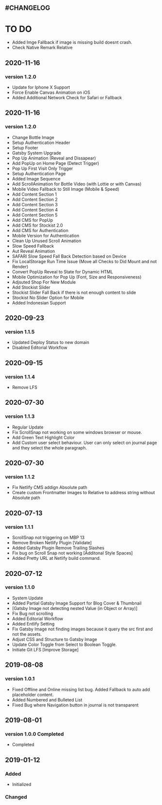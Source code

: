 ## #CHANGELOG

# TO DO
- Added Imge Fallback if image is missing build doesnt crash.
- Check Native Remark Relative


## 2020-11-16

### version 1.2.0

- Update for Iphone X Support
- Force Enable Canvas Animation on iOS
- Added Additional Network Check for Safari or Fallback

## 2020-11-16

### version 1.2.0

- Change Bottle Image
- Setup Authentication Header
- Setup Footer
- Gatsby System Upgrade
- Pop Up Animation (Reveal and Dissapear)
- Add PopUp on Home Page (Detect Trigger)
- Pop Up First Visit Only Trigger
- Setup Authentication Page
- Added Image Sequence
- Add ScrollAnimation for Bottle Video (with Lottie or with Canvas)
- Mobile Video Fallback to Still Image (Mobile & Speed)
- Add Content Section 1
- Add Content Section 2
- Add Content Section 3
- Add Content Section 4
- Add Content Section 5
- Add CMS for PopUp
- Add CMS for Stockist 2.0
- Add CMS for Authentication
- Mobile Version for Authentication
- Clean Up Unused Scroll Animation
- Slow Speed Fallback
- Aut Reveal Animation
- SAFARI Slow Speed Fall Back Detection based on Device
- Fix LocalStorage Run Time Issue (Move all Checks to Did Mount and not Render)
- Convert PopUp Reveal to State for Dynamic HTML
- Mobile Optimization for Pop Up (Font, Size and Responsiveness)
- Adjsuted Shop For New Module
- Add Stockist Slider
- Stockist Slider Fall Back if there is not enough content to slide
- Stockist No Slider Option for Mobile
- Added Indonesian Support

## 2020-09-23

### version 1.1.5

- Updated Deploy Status to new domain
- Disabled Editorial Workflow

## 2020-09-15

### version 1.1.4

- Remove LFS

## 2020-07-30

### version 1.1.3

- Regular Update
- Fix ScrollSnap not working on some windows browser or mouse.
- Add Green Text Highlight Color
- Add Custom user select behaviour. User can only select on journal page and they select the whole paragraph.

## 2020-07-30

### version 1.1.2

- Fix Netlify CMS addign Absolute path
- Create custom Frontmatter Images to Relative to address string without Absolute path

## 2020-07-13

### version 1.1.1

- ScrollSnap not triggering on MBP 13
- Remove Broken Netlify Plugin [Validate]
- Added Gatsby Plugin Remove Trailing Slashes
- Fix bug on Scroll Snap not working [Additonal Style Spaces]
- Added Pretty URL at Netlify build command.

## 2020-07-12

### version 1.1.0

- System Update
- Added Partial Gatsby Image Support for Blog Cover & Thumbnail
- [Gatsby Image not detecting nested Value (in Object or Array)]
- Fix Bug not scrolling
- Added Editorial Workflow
- Added Entlify Setting
- Fix Gatsby Image not finding images because it query the src first and not the assets.
- Adjust CSS and Structure to Gatsby Image
- Update Color Toggle from Select to Boolean Toggle.
- Initiate Git LFS [Improve Storage]

## 2019-08-08

### version 1.0.1

- Fixed Offline and Online missing list bug. Added Fallback to auto add placeholder content.
- Added Numbered and Bulleted List
- Fixed Bug where Navigation button in journal is not transparent

## 2019-08-01

### version 1.0.0 Completed

- Completed

## 2019-01-12

### Added

- Initialized

### Changed
